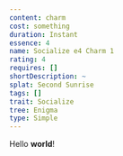 ```yaml
---
content: charm
cost: something
duration: Instant
essence: 4
name: Socialize e4 Charm 1
rating: 4
requires: []
shortDescription: ~
splat: Second Sunrise
tags: []
trait: Socialize
tree: Enigma
type: Simple
---
```


Hello **world**!
